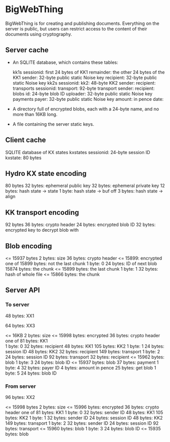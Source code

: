 # BigWebThing

BigWebThing is for creating and publishing documents. Everything on the server is public, but users can restrict access to the content of their documents using cryptography.

## Server cache

+ An SQLITE database, which contains these tables:

    kk1s
        sessionid: first 24 bytes of KK1
        remainder: the other 24 bytes of the KK1
        sender: 32-byte public static Noise key
        recipient: 32-byte public static Noise key
    kk2s
        sessionid:
        kk2: 48-byte KK2
        sender:
        recipient:
    transports
        sessionid:
        transport: 92-byte transport
        sender:
        recipient:
    blobs
        id: 24-byte blob ID
        uploader: 32-byte public static Noise key
    payments
        payer: 32-byte public static Noise key
        amount: in pence
        date:
    
+ A directory full of encrypted blobs, each with a 24-byte name, and no more than 16KB long.

+ A file containing the server static keys. 

## Client cache

SQLITE database of KX states
    kxstates
        sessionid: 24-byte session ID
        kxstate: 80 bytes

## Hydro KX state encoding

80 bytes
    32 bytes: ephemeral public key
    32 bytes: ephemeral private key
    12 bytes: hash state -> state
    1 byte: hash state -> buf off
    3 bytes: hash state -> align

## KK transport encoding

92 bytes
    36 bytes: crypto header
    24 bytes: encrypted blob ID
    32 bytes: encrypted key to decrypt blob with

## Blob encoding

<= 15937 bytes
    2 bytes: size
    36 bytes: crypto header
    <= 15899: encrypted
        one of
            15899 bytes: not the last chunk
                1 byte: 0
                24 bytes: ID of next blob
                15874 bytes: the chunk
            <= 15899 bytes: the last chunk
                1 byte: 1
                32 bytes: hash of whole file
                <= 15866 bytes: the chunk

## Server API

### To server

48 bytes: XX1

64 bytes: XX3

<= 16KB
    2 bytes: size
    <= 15998 bytes: encrypted
        36 bytes: crypto header
        one of
            81 bytes: KK1        
                1 byte: 0
                32 bytes: recipient
                48 bytes: KK1
            105 bytes: KK2
                1 byte: 1
                24 bytes: session ID
                48 bytes: KK2
                32 bytes: recipient
            149 bytes: transport
                1 byte: 2
                24 bytes: session ID
                92 bytes: transport
                32 bytes: recipient
            <= 15962 bytes: blob
                1 byte: 3
                24 bytes: blob ID
                <= 15937 bytes: blob
            37 bytes: payment
                1 byte: 4
                32 bytes: payer ID
                4 bytes: amount in pence
            25 bytes: get blob
                1 byte: 5
                24 bytes: blob ID

### From server

96 bytes: XX2

<= 15998 bytes
    2 bytes: size
    <= 15996 bytes: encrypted
        36 bytes: crypto header
        one of
            81 bytes: KK1
                1 byte: 0
                32 bytes: sender ID
                48 bytes: KK1
            105 bytes: KK2
                1 byte: 1
                32 bytes: sender ID
                24 bytes: session ID
                48 bytes: KK2
            149 bytes: transport
                1 byte: 2
                32 bytes: sender ID
                24 bytes: session ID
                92 bytes: transport
            <= 15960 bytes: blob
                1 byte: 3
                24 bytes: blob ID
                <= 15935 bytes: blob
